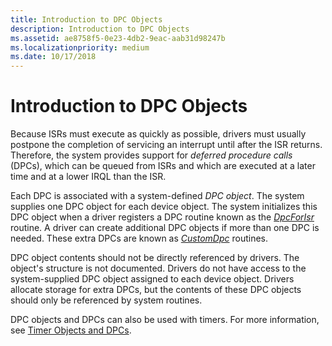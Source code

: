 ```yaml
---
title: Introduction to DPC Objects
description: Introduction to DPC Objects
ms.assetid: ae8758f5-0e23-4db2-9eac-aab31d98247b
ms.localizationpriority: medium
ms.date: 10/17/2018
---
```


# Introduction to DPC Objects





Because ISRs must execute as quickly as possible, drivers must usually postpone the completion of servicing an interrupt until after the ISR returns. Therefore, the system provides support for *deferred procedure calls* (DPCs), which can be queued from ISRs and which are executed at a later time and at a lower IRQL than the ISR.

Each DPC is associated with a system-defined *DPC object*. The system supplies one DPC object for each device object. The system initializes this DPC object when a driver registers a DPC routine known as the [*DpcForIsr*](https://docs.microsoft.com/windows-hardware/drivers/ddi/wdm/nc-wdm-io_dpc_routine) routine. A driver can create additional DPC objects if more than one DPC is needed. These extra DPCs are known as [*CustomDpc*](https://docs.microsoft.com/windows-hardware/drivers/ddi/wdm/nc-wdm-kdeferred_routine) routines.

DPC object contents should not be directly referenced by drivers. The object's structure is not documented. Drivers do not have access to the system-supplied DPC object assigned to each device object. Drivers allocate storage for extra DPCs, but the contents of these DPC objects should only be referenced by system routines.

DPC objects and DPCs can also be used with timers. For more information, see [Timer Objects and DPCs](timer-objects-and-dpcs.md).

 

 




